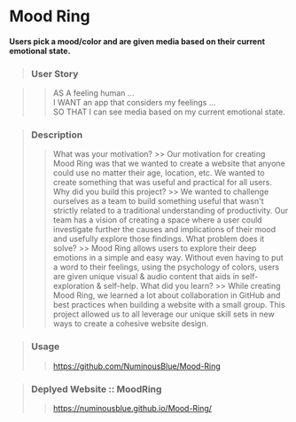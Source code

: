 # Mood Ring   

#### Users pick a mood/color and are given media based on their current emotional state.

> ### User Story

  >> AS A feeling human ...   
  >> I WANT an app that considers my feelings ...   
  >> SO THAT I can see media based on my current emotional state.

> ### Description
  >> What was your motivation? 
    >> Our motivation for creating Mood Ring was that we wanted to create a website that anyone could use no matter their age, location, etc. We wanted to create something that was useful and practical for all users.
  >> Why did you build this project?
    >> We wanted to challenge ourselves as a team to build something useful that wasn't strictly related to a traditional understanding of productivity. Our team has a vision of creating a space where a user could investigate further the causes and implications of their mood and usefully explore those findings.
  >> What problem does it solve?
    >> Mood Ring allows users to explore their deep emotions in a simple and easy way. Without even having to put a word to their feelings, using the psychology of colors, users are given unique visual & audio content that aids in self-exploration & self-help.
  >> What did you learn?
    >> While creating Mood Ring, we learned a lot about collaboration in GitHub and best practices when building a website with a small group. This project allowed us to all leverage our unique skill sets in new ways to create a cohesive website design.

> ### Usage
  >> https://github.com/NuminousBlue/Mood-Ring

> ### Deplyed Website :: MoodRing
  >> https://numinousblue.github.io/Mood-Ring/
